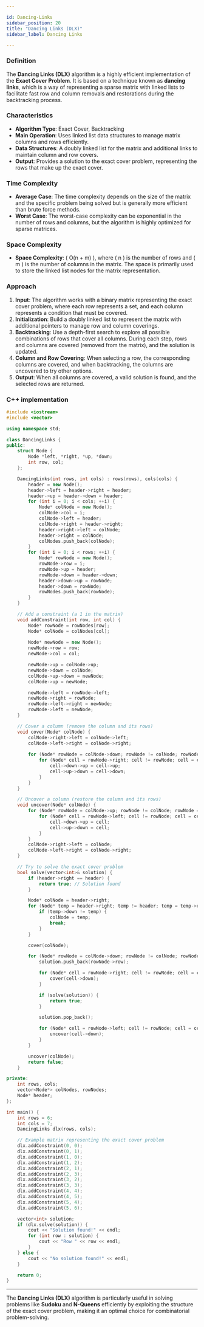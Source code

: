 ```yaml
---

id: Dancing-Links  
sidebar_position: 20  
title: "Dancing Links (DLX)"  
sidebar_label: Dancing Links  

---
```


### Definition

The **Dancing Links (DLX)** algorithm is a highly efficient implementation of the **Exact Cover Problem**. It is based on a technique known as **dancing links**, which is a way of representing a sparse matrix with linked lists to facilitate fast row and column removals and restorations during the backtracking process.

### Characteristics

- **Algorithm Type**: Exact Cover, Backtracking
- **Main Operation**: Uses linked list data structures to manage matrix columns and rows efficiently.
- **Data Structures**: A doubly linked list for the matrix and additional links to maintain column and row covers.
- **Output**: Provides a solution to the exact cover problem, representing the rows that make up the exact cover.

### Time Complexity

- **Average Case**: The time complexity depends on the size of the matrix and the specific problem being solved but is generally more efficient than brute force methods.
- **Worst Case**: The worst-case complexity can be exponential in the number of rows and columns, but the algorithm is highly optimized for sparse matrices.

### Space Complexity

- **Space Complexity**: \( O(n + m) \), where \( n \) is the number of rows and \( m \) is the number of columns in the matrix. The space is primarily used to store the linked list nodes for the matrix representation.

### Approach

1. **Input**: The algorithm works with a binary matrix representing the exact cover problem, where each row represents a set, and each column represents a condition that must be covered.
2. **Initialization**: Build a doubly linked list to represent the matrix with additional pointers to manage row and column coverings.
3. **Backtracking**: Use a depth-first search to explore all possible combinations of rows that cover all columns. During each step, rows and columns are covered (removed from the matrix), and the solution is updated.
4. **Column and Row Covering**: When selecting a row, the corresponding columns are covered, and when backtracking, the columns are uncovered to try other options.
5. **Output**: When all columns are covered, a valid solution is found, and the selected rows are returned.

### C++ implementation

```cpp
#include <iostream>
#include <vector>

using namespace std;

class DancingLinks {
public:
    struct Node {
        Node *left, *right, *up, *down;
        int row, col;
    };

    DancingLinks(int rows, int cols) : rows(rows), cols(cols) {
        header = new Node();
        header->left = header->right = header;
        header->up = header->down = header;
        for (int i = 0; i < cols; ++i) {
            Node* colNode = new Node();
            colNode->col = i;
            colNode->left = header;
            colNode->right = header->right;
            header->right->left = colNode;
            header->right = colNode;
            colNodes.push_back(colNode);
        }
        for (int i = 0; i < rows; ++i) {
            Node* rowNode = new Node();
            rowNode->row = i;
            rowNode->up = header;
            rowNode->down = header->down;
            header->down->up = rowNode;
            header->down = rowNode;
            rowNodes.push_back(rowNode);
        }
    }

    // Add a constraint (a 1 in the matrix)
    void addConstraint(int row, int col) {
        Node* rowNode = rowNodes[row];
        Node* colNode = colNodes[col];
        
        Node* newNode = new Node();
        newNode->row = row;
        newNode->col = col;

        newNode->up = colNode->up;
        newNode->down = colNode;
        colNode->up->down = newNode;
        colNode->up = newNode;

        newNode->left = rowNode->left;
        newNode->right = rowNode;
        rowNode->left->right = newNode;
        rowNode->left = newNode;
    }

    // Cover a column (remove the column and its rows)
    void cover(Node* colNode) {
        colNode->right->left = colNode->left;
        colNode->left->right = colNode->right;
        
        for (Node* rowNode = colNode->down; rowNode != colNode; rowNode = rowNode->down) {
            for (Node* cell = rowNode->right; cell != rowNode; cell = cell->right) {
                cell->down->up = cell->up;
                cell->up->down = cell->down;
            }
        }
    }

    // Uncover a column (restore the column and its rows)
    void uncover(Node* colNode) {
        for (Node* rowNode = colNode->up; rowNode != colNode; rowNode = rowNode->up) {
            for (Node* cell = rowNode->left; cell != rowNode; cell = cell->left) {
                cell->down->up = cell;
                cell->up->down = cell;
            }
        }
        colNode->right->left = colNode;
        colNode->left->right = colNode->right;
    }

    // Try to solve the exact cover problem
    bool solve(vector<int>& solution) {
        if (header->right == header) {
            return true; // Solution found
        }

        Node* colNode = header->right;
        for (Node* temp = header->right; temp != header; temp = temp->right) {
            if (temp->down != temp) {
                colNode = temp;
                break;
            }
        }

        cover(colNode);

        for (Node* rowNode = colNode->down; rowNode != colNode; rowNode = rowNode->down) {
            solution.push_back(rowNode->row);

            for (Node* cell = rowNode->right; cell != rowNode; cell = cell->right) {
                cover(cell->down);
            }

            if (solve(solution)) {
                return true;
            }

            solution.pop_back();

            for (Node* cell = rowNode->left; cell != rowNode; cell = cell->left) {
                uncover(cell->down);
            }
        }

        uncover(colNode);
        return false;
    }

private:
    int rows, cols;
    vector<Node*> colNodes, rowNodes;
    Node* header;
};

int main() {
    int rows = 6;
    int cols = 7;
    DancingLinks dlx(rows, cols);

    // Example matrix representing the exact cover problem
    dlx.addConstraint(0, 0);
    dlx.addConstraint(0, 1);
    dlx.addConstraint(1, 0);
    dlx.addConstraint(1, 2);
    dlx.addConstraint(2, 1);
    dlx.addConstraint(2, 3);
    dlx.addConstraint(3, 2);
    dlx.addConstraint(3, 3);
    dlx.addConstraint(4, 4);
    dlx.addConstraint(4, 5);
    dlx.addConstraint(5, 4);
    dlx.addConstraint(5, 6);

    vector<int> solution;
    if (dlx.solve(solution)) {
        cout << "Solution found!" << endl;
        for (int row : solution) {
            cout << "Row " << row << endl;
        }
    } else {
        cout << "No solution found!" << endl;
    }

    return 0;
}
```

---

The **Dancing Links (DLX)** algorithm is particularly useful in solving problems like **Sudoku** and **N-Queens** efficiently by exploiting the structure of the exact cover problem, making it an optimal choice for combinatorial problem-solving.
